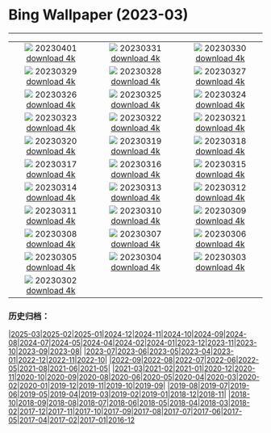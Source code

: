 # Bing Wallpaper (2023-03)
**************
| | | |
| :----: | :----: | :----: |
| ![](https://www.bing.com/th?id=OHR.JavaBromo_JA-JP8216089017_1920x1080.jpg) 20230401 [download 4k](https://www.bing.com/th?id=OHR.JavaBromo_JA-JP8216089017_UHD.jpg) | ![](https://www.bing.com/th?id=OHR.SteyrRiver_JA-JP7431516519_1920x1080.jpg) 20230331 [download 4k](https://www.bing.com/th?id=OHR.SteyrRiver_JA-JP7431516519_UHD.jpg) | ![](https://www.bing.com/th?id=OHR.PeacockFeathers_JA-JP8020254478_1920x1080.jpg) 20230330 [download 4k](https://www.bing.com/th?id=OHR.PeacockFeathers_JA-JP8020254478_UHD.jpg) |
| ![](https://www.bing.com/th?id=OHR.NuzzleManatee_JA-JP7643985529_1920x1080.jpg) 20230329 [download 4k](https://www.bing.com/th?id=OHR.NuzzleManatee_JA-JP7643985529_UHD.jpg) | ![](https://www.bing.com/th?id=OHR.MWDolomites_JA-JP6615150249_1920x1080.jpg) 20230328 [download 4k](https://www.bing.com/th?id=OHR.MWDolomites_JA-JP6615150249_UHD.jpg) | ![](https://www.bing.com/th?id=OHR.NYCClouds_JA-JP8300567646_1920x1080.jpg) 20230327 [download 4k](https://www.bing.com/th?id=OHR.NYCClouds_JA-JP8300567646_UHD.jpg) |
| ![](https://www.bing.com/th?id=OHR.WildAnza_JA-JP8401293305_1920x1080.jpg) 20230326 [download 4k](https://www.bing.com/th?id=OHR.WildAnza_JA-JP8401293305_UHD.jpg) | ![](https://www.bing.com/th?id=OHR.CecilBrewerStaircase_JA-JP5436692403_1920x1080.jpg) 20230325 [download 4k](https://www.bing.com/th?id=OHR.CecilBrewerStaircase_JA-JP5436692403_UHD.jpg) | ![](https://www.bing.com/th?id=OHR.WildGarlic_JA-JP5100980963_1920x1080.jpg) 20230324 [download 4k](https://www.bing.com/th?id=OHR.WildGarlic_JA-JP5100980963_UHD.jpg) |
| ![](https://www.bing.com/th?id=OHR.LuebeckCityGate_JA-JP3505171725_1920x1080.jpg) 20230323 [download 4k](https://www.bing.com/th?id=OHR.LuebeckCityGate_JA-JP3505171725_UHD.jpg) | ![](https://www.bing.com/th?id=OHR.LakePowellAerial_JA-JP3314400554_1920x1080.jpg) 20230322 [download 4k](https://www.bing.com/th?id=OHR.LakePowellAerial_JA-JP3314400554_UHD.jpg) | ![](https://www.bing.com/th?id=OHR.PurpleCrocus_JA-JP3096811361_1920x1080.jpg) 20230321 [download 4k](https://www.bing.com/th?id=OHR.PurpleCrocus_JA-JP3096811361_UHD.jpg) |
| ![](https://www.bing.com/th?id=OHR.ColourDay_JA-JP2821743864_1920x1080.jpg) 20230320 [download 4k](https://www.bing.com/th?id=OHR.ColourDay_JA-JP2821743864_UHD.jpg) | ![](https://www.bing.com/th?id=OHR.BarnOwlWinter_JA-JP4202222314_1920x1080.jpg) 20230319 [download 4k](https://www.bing.com/th?id=OHR.BarnOwlWinter_JA-JP4202222314_UHD.jpg) | ![](https://www.bing.com/th?id=OHR.MarsTars_JA-JP7289080532_1920x1080.jpg) 20230318 [download 4k](https://www.bing.com/th?id=OHR.MarsTars_JA-JP7289080532_UHD.jpg) |
| ![](https://www.bing.com/th?id=OHR.BallyvooneyCove_JA-JP7014122582_1920x1080.jpg) 20230317 [download 4k](https://www.bing.com/th?id=OHR.BallyvooneyCove_JA-JP7014122582_UHD.jpg) | ![](https://www.bing.com/th?id=OHR.ChengduPanda_JA-JP6801734483_1920x1080.jpg) 20230316 [download 4k](https://www.bing.com/th?id=OHR.ChengduPanda_JA-JP6801734483_UHD.jpg) | ![](https://www.bing.com/th?id=OHR.AgueroSpain_JA-JP6121503276_1920x1080.jpg) 20230315 [download 4k](https://www.bing.com/th?id=OHR.AgueroSpain_JA-JP6121503276_UHD.jpg) |
| ![](https://www.bing.com/th?id=OHR.CyprusMaze_JA-JP5885835896_1920x1080.jpg) 20230314 [download 4k](https://www.bing.com/th?id=OHR.CyprusMaze_JA-JP5885835896_UHD.jpg) | ![](https://www.bing.com/th?id=OHR.LongWharf_JA-JP5630478017_1920x1080.jpg) 20230313 [download 4k](https://www.bing.com/th?id=OHR.LongWharf_JA-JP5630478017_UHD.jpg) | ![](https://www.bing.com/th?id=OHR.TheaterRomania_JA-JP5242911484_1920x1080.jpg) 20230312 [download 4k](https://www.bing.com/th?id=OHR.TheaterRomania_JA-JP5242911484_UHD.jpg) |
| ![](https://www.bing.com/th?id=OHR.Fukushima2023_JA-JP4630434917_1920x1080.jpg) 20230311 [download 4k](https://www.bing.com/th?id=OHR.Fukushima2023_JA-JP4630434917_UHD.jpg) | ![](https://www.bing.com/th?id=OHR.EdaleValley_JA-JP4269904879_1920x1080.jpg) 20230310 [download 4k](https://www.bing.com/th?id=OHR.EdaleValley_JA-JP4269904879_UHD.jpg) | ![](https://www.bing.com/th?id=OHR.WaimeaRainbow_JA-JP4261637321_1920x1080.jpg) 20230309 [download 4k](https://www.bing.com/th?id=OHR.WaimeaRainbow_JA-JP4261637321_UHD.jpg) |
| ![](https://www.bing.com/th?id=OHR.IntlWomensDayChange_JA-JP4020682883_1920x1080.jpg) 20230308 [download 4k](https://www.bing.com/th?id=OHR.IntlWomensDayChange_JA-JP4020682883_UHD.jpg) | ![](https://www.bing.com/th?id=OHR.YuanyangChina_JA-JP3696501560_1920x1080.jpg) 20230307 [download 4k](https://www.bing.com/th?id=OHR.YuanyangChina_JA-JP3696501560_UHD.jpg) | ![](https://www.bing.com/th?id=OHR.IcelandHorses_JA-JP3317505817_1920x1080.jpg) 20230306 [download 4k](https://www.bing.com/th?id=OHR.IcelandHorses_JA-JP3317505817_UHD.jpg) |
| ![](https://www.bing.com/th?id=OHR.Waterleidingduinen_JA-JP5712335210_1920x1080.jpg) 20230305 [download 4k](https://www.bing.com/th?id=OHR.Waterleidingduinen_JA-JP5712335210_UHD.jpg) | ![](https://www.bing.com/th?id=OHR.PicoVolcano_JA-JP2263214276_1920x1080.jpg) 20230304 [download 4k](https://www.bing.com/th?id=OHR.PicoVolcano_JA-JP2263214276_UHD.jpg) | ![](https://www.bing.com/th?id=OHR.DollsFestival2023_JA-JP1535577982_1920x1080.jpg) 20230303 [download 4k](https://www.bing.com/th?id=OHR.DollsFestival2023_JA-JP1535577982_UHD.jpg) |
| ![](https://www.bing.com/th?id=OHR.NegratinSpain_JA-JP8343250865_1920x1080.jpg) 20230302 [download 4k](https://www.bing.com/th?id=OHR.NegratinSpain_JA-JP8343250865_UHD.jpg) |  |  |

### 历史归档：

|[2025-03](bing/2025-03/2025-03.md)|[2025-02](bing/2025-02/2025-02.md)|[2025-01](bing/2025-01/2025-01.md)|[2024-12](bing/2024-12/2024-12.md)|[2024-11](bing/2024-11/2024-11.md)|[2024-10](bing/2024-10/2024-10.md)|[2024-09](bing/2024-09/2024-09.md)|[2024-08](bing/2024-08/2024-08.md)|[2024-07](bing/2024-07/2024-07.md)|[2024-05](bing/2024-05/2024-05.md)|[2024-04](bing/2024-04/2024-04.md)|[2024-02](bing/2024-02/2024-02.md)|[2024-01](bing/2024-01/2024-01.md)|[2023-12](bing/2023-12/2023-12.md)|[2023-11](bing/2023-11/2023-11.md)|[2023-10](bing/2023-10/2023-10.md)|[2023-09](bing/2023-09/2023-09.md)|[2023-08](bing/2023-08/2023-08.md)|
|[2023-07](bing/2023-07/2023-07.md)|[2023-06](bing/2023-06/2023-06.md)|[2023-05](bing/2023-05/2023-05.md)|[2023-04](bing/2023-04/2023-04.md)|[2023-01](bing/2023-01/2023-01.md)|[2022-12](bing/2022-12/2022-12.md)|[2022-11](bing/2022-11/2022-11.md)|[2022-10](bing/2022-10/2022-10.md)|
|[2022-09](bing/2022-09/2022-09.md)|[2022-08](bing/2022-08/2022-08.md)|[2022-07](bing/2022-07/2022-07.md)|[2022-06](bing/2022-06/2022-06.md)|[2022-05](bing/2022-05/2022-05.md)|[2021-08](bing/2021-08/2021-08.md)|[2021-06](bing/2021-06/2021-06.md)|[2021-05](bing/2021-05/2021-05.md)|
|[2021-03](bing/2021-03/2021-03.md)|[2021-02](bing/2021-02/2021-02.md)|[2021-01](bing/2021-01/2021-01.md)|[2020-12](bing/2020-12/2020-12.md)|[2020-11](bing/2020-11/2020-11.md)|[2020-10](bing/2020-10/2020-10.md)|[2020-09](bing/2020-09/2020-09.md)|[2020-08](bing/2020-08/2020-08.md)|[2020-06](bing/2020-06/2020-06.md)|[2020-05](bing/2020-05/2020-05.md)|[2020-04](bing/2020-04/2020-04.md)|[2020-03](bing/2020-03/2020-03.md)|[2020-02](bing/2020-02/2020-02.md)|[2020-01](bing/2020-01/2020-01.md)|[2019-12](bing/2019-12/2019-12.md)|[2019-11](bing/2019-11/2019-11.md)|[2019-10](bing/2019-10/2019-10.md)|[2019-09](bing/2019-09/2019-09.md)|
|[2019-08](bing/2019-08/2019-08.md)|[2019-07](bing/2019-07/2019-07.md)|[2019-06](bing/2019-06/2019-06.md)|[2019-05](bing/2019-05/2019-05.md)|[2019-04](bing/2019-04/2019-04.md)|[2019-03](bing/2019-03/2019-03.md)|[2019-02](bing/2019-02/2019-02.md)|[2019-01](bing/2019-01/2019-01.md)|[2018-12](bing/2018-12/2018-12.md)|[2018-11](bing/2018-11/2018-11.md)|
|[2018-10](bing/2018-10/2018-10.md)|[2018-09](bing/2018-09/2018-09.md)|[2018-08](bing/2018-08/2018-08.md)|[2018-07](bing/2018-07/2018-07.md)|[2018-06](bing/2018-06/2018-06.md)|[2018-05](bing/2018-05/2018-05.md)|[2018-04](bing/2018-04/2018-04.md)|[2018-03](bing/2018-03/2018-03.md)|[2018-02](bing/2018-02/2018-02.md)|[2017-12](bing/2017-12/2017-12.md)|[2017-11](bing/2017-11/2017-11.md)|[2017-10](bing/2017-10/2017-10.md)|[2017-09](bing/2017-09/2017-09.md)|[2017-08](bing/2017-08/2017-08.md)|[2017-07](bing/2017-07/2017-07.md)|[2017-06](bing/2017-06/2017-06.md)|[2017-05](bing/2017-05/2017-05.md)|[2017-04](bing/2017-04/2017-04.md)|[2017-02](bing/2017-02/2017-02.md)|[2017-01](bing/2017-01/2017-01.md)|[2016-12](bing/2016-12/2016-12.md)
